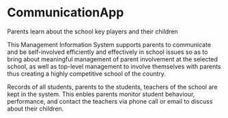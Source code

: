 # CommunicationApp
Parents learn about the school key players and their children


This Management Information System supports parents to communicate and be self-involved efficiently and effectively in school issues
so as to bring about meaningful management of parent involvement at the selected school, as well as top-level management to involve
themselves with parents thus creating a highly competitive school of the country.

Records of all students, parents to the students, teachers of the school are kept in the system.
This enbles parents monitor student behaviour, performance, and contact the teachers via phone call or email to discuss about their children.






